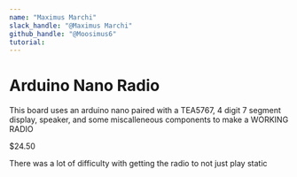 ```yaml
---
name: "Maximus Marchi"
slack_handle: "@Maximus Marchi"
github_handle: "@Moosimus6"
tutorial: 
---
```


# Arduino Nano Radio


This board uses an arduino nano paired with a TEA5767, 4 digit 7 segment display, speaker, and some miscalleneous components to make a WORKING RADIO

$24.50

There was a lot of difficulty with getting the radio to not just play static




